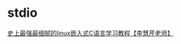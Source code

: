 # stdio

[史上最强最细腻的linux嵌入式C语言学习教程【李慧芹老师】](https://www.bilibili.com/video/BV18p4y167Md/?spm_id_from=333.337.search-card.all.click&vd_source=aa39d712b64b9b005116d99dc3ffe682)
